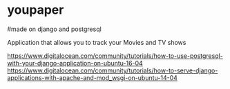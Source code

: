 # youpaper
#made on django and postgresql


Application that allows you to track your Movies and TV shows

https://www.digitalocean.com/community/tutorials/how-to-use-postgresql-with-your-django-application-on-ubuntu-16-04
https://www.digitalocean.com/community/tutorials/how-to-serve-django-applications-with-apache-and-mod_wsgi-on-ubuntu-14-04
